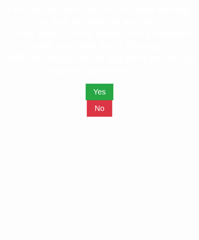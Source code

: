 <!DOCTYPE html>
<html lang="en">
<head>
    <meta charset="UTF-8">
    <meta name="viewport" content="width=device-width, initial-scale=1.0">
    <title>Will You Be My Girlfriend?</title>
    <style>
        @import url('https://fonts.googleapis.com/css2?family=Pacifico&display=swap');
        body {
            text-align: center;
            font-family: 'Pacifico', cursive;
            margin-top: 100px;
            background: url('https://source.unsplash.com/1600x900/?love,romantic') no-repeat center center fixed;
            background-size: cover;
            color: white;
            height: 100vh;
            display: flex;
            flex-direction: column;
            justify-content: center;
            align-items: center;
        }
        #yes, #no {
            font-size: 20px;
            padding: 10px 20px;
            border: none;
            cursor: pointer;
            transition: transform 0.3s;
        }
        #yes {
            background-color: #28a745;
            color: white;
        }
        #no {
            background-color: #dc3545;
            color: white;
        }
        #yes:hover, #no:hover {
            transform: scale(1.1);
        }
    </style>
</head>
<body>
    <h1>For the last one year we've been talking, I've had the time of my life. 💖<br>Every smile, every laugh, every moment with you feels like a blessing.<br>Will you make me the happiest person by being my girlfriend? 💫💕</h1>
    <button id="yes">Yes</button>
    <button id="no">No</button>

    <script src="https://cdn.jsdelivr.net/npm/canvas-confetti@1.5.1/dist/confetti.browser.min.js"></script>
    <script>
        let yesButton = document.getElementById("yes");
        let noButton = document.getElementById("no");

        noButton.addEventListener("click", function() {
            let currentSize = parseInt(window.getComputedStyle(yesButton).fontSize);
            yesButton.style.fontSize = (currentSize + 5) + "px";
        });

        yesButton.addEventListener("click", function() {
            confetti({
                particleCount: 200,
                spread: 100,
                origin: { y: 0.6 }
            });
            alert("Now I'm yours for life ❤️");
        });
    </script>
</body>
</html>
